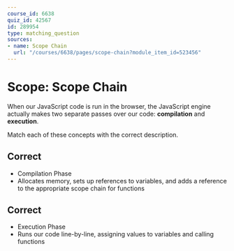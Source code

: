 ```yaml
---
course_id: 6638
quiz_id: 42567
id: 289954
type: matching_question
sources:
- name: Scope Chain
  url: "/courses/6638/pages/scope-chain?module_item_id=523456"
---
```


# Scope: Scope Chain

When our JavaScript code is run in the browser, the JavaScript engine actually
makes two separate passes over our code: **compilation** and **execution**.

Match each of these concepts with the correct description.

## Correct

- Compilation Phase
- Allocates memory, sets up references to variables, and adds a reference to the
appropriate scope chain for functions

## Correct

- Execution Phase
- Runs our code line-by-line, assigning values to variables and calling functions
